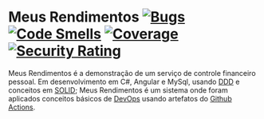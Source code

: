 # Meus Rendimentos [![Bugs](https://sonarcloud.io/api/project_badges/measure?project=rlrpara_MeusRendimentos&metric=bugs)](https://sonarcloud.io/summary/new_code?id=rlrpara_MeusRendimentos) [![Code Smells](https://sonarcloud.io/api/project_badges/measure?project=rlrpara_MeusRendimentos&metric=code_smells)](https://sonarcloud.io/summary/new_code?id=rlrpara_MeusRendimentos) [![Coverage](https://sonarcloud.io/api/project_badges/measure?project=rlrpara_MeusRendimentos&metric=coverage)](https://sonarcloud.io/summary/new_code?id=rlrpara_MeusRendimentos) [![Security Rating](https://sonarcloud.io/api/project_badges/measure?project=rlrpara_MeusRendimentos&metric=security_rating)](https://sonarcloud.io/summary/new_code?id=rlrpara_MeusRendimentos) 

Meus Rendimentos é a demonstração de um serviço de controle financeiro pessoal. Em desenvolvimento em C#, Angular e MySql, usando [DDD](https://en.wikipedia.org/wiki/Domain-driven_design) e conceitos em [SOLID](https://en.wikipedia.org/wiki/SOLID); Meus Rendimentos é um sistema onde foram aplicados conceitos básicos de [DevOps](https://en.wikipedia.org/wiki/DevOps) usando artefatos do [Github Actions](https://docs.github.com/pt/actions).
